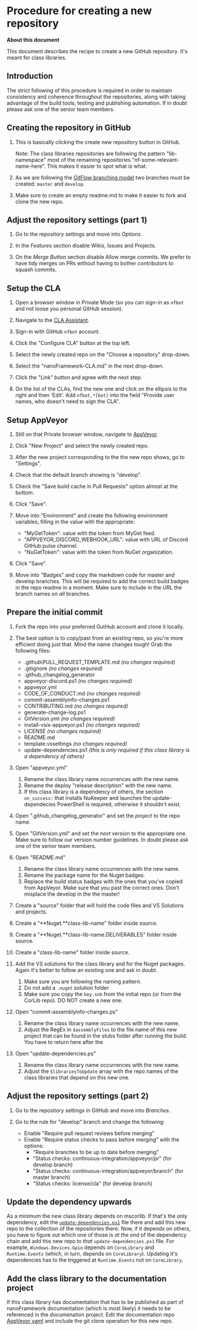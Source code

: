 # Procedure for creating a new repository

**About this document**

This document describes the recipe to create a new GitHub repository. It's meant for class libraries.

## Introduction

The strict following of this procedure is required in order to maintain consistency and coherence throughout the repositories, along with taking advantage of the build tools, testing and publishing automation.
If in doubt please ask one of the senior team members.

## Creating the repository in GitHub

1. This is basically clicking the create new repository button in GitHub. 

    Note: The class libraries repositories are following the pattern "lib-namespace" most of the remaining repositories "nf-some-relevant-name-here". This makes it easier to spot what is what.

2. As we are following the [GitFlow branching model](http://nvie.com/posts/a-successful-git-branching-model/) two branches must be created: `master` and `develop`.

3. Make sure to create an empty readme.md to make it easier to fork and clone the new repo.

## Adjust the repository settings (part 1)

1. Go to the repository settings and move into _Options_.

2. In the _Features_ section disable Wikis, Issues and Projects.

3. On the _Merge Button_ section disable Allow merge commits. We prefer to have tidy merges on PRs without having to bother contributors to squash commits.

## Setup the CLA

1. Open a browser window in Private Mode (so you can sign-in as `nfbot` and not loose you personal GitHub session).

2. Navigate to the [CLA Assistant](https://cla-assistant.io/).

3. Sign-in with GitHub `nfbot` account.

4. Click the "Configure CLA" button at the top left.

5. Select the newly created repo on the "Choose a repository" drop-down.

6. Select the "nanoFramework-CLA.md" in the next drop-down.

7. Click the "Link" button and agree with the next step.

8. On the list of the CLAs, find the new one and click on the ellipsis to the right and then 'Edit'. Add 
    `nfbot,*[bot]` into the field "Provide user names, who doesn't need to sign the CLA".

## Setup AppVeyor

1. Still on that Private browser window, navigate to [AppVeyor](https://ci.appveyor.com/projects).

2. Click "New Project" and select the newly created repo.

3. After the new project corresponding to the the new repo shows, go to "Settings".

4. Check that the default branch showing is "develop".

5. Check the "Save build cache in Pull Requests" option almost at the bottom.

6. Click "Save".

7. Move into "Environment" and create the following environment variables, filling in the value with the appropriate:
    - "MyGetToken": value with the token from MyGet feed.
    - "APPVEYOR_DISCORD_WEBHOOK_URL": value with URL of Discord GitHub pulse channel.
    - "NuGetToken": value with the token from NuGet organization.

8. Click "Save".

9. Move into "Badges" and copy the markdown code for master and develop branches. This will be required to add the correct build badges in the repo readme in a moment. Make sure to include in the URL the branch names on _all_ branches.

## Prepare the initial commit

1. Fork the repo into your preferred GutHub account and clone it locally.

2. The best option is to copy/past from an existing repo, so you're more efficient doing just that. Mind the name changes tough! Grab the following files:
    - .github\PULL_REQUEST_TEMPLATE.md _(no changes required)_
    - .gitignore _(no changes required)_
    - .github_changelog_generator
    - appveyor-discord.ps1 _(no changes required)_
    - appveyor.yml
    - CODE_OF_CONDUCT.md _(no changes required)_
    - commit-assemblyinfo-changes.ps1
    - CONTRIBUTING.md _(no changes required)_
    - generate-change-log.ps1
    - GitVersion.yml _(no changes required)_
    - install-vsix-appveyor.ps1 _(no changes required)_
    - LICENSE _(no changes required)_
    - README.md
    - template.vssettings _(no changes required)_
    - update-dependencies.ps1 _(this is only required if this class library is a dependency of others)_

3. Open "appveyor.yml"
    1. Rename the class library name occurrences with the new name.
    2. Rename the deploy "release description" with the new name.
    3. If this class library is a dependency of others, the section `on_success:` that installs NuKeeper and launches the update-dependecies PowerShell is required, otherwise it shouldn't exist.

4. Open ".github_changelog_generator" and set the _project_ to the repo name.

5. Open "GitVersion.yml" and set the _next_ version to the appropriate one. Make sure to follow our version number guidelines. In doubt please ask one of the senior team members.

6. Open "README.md"
    1. Rename the class library name occurrences with  the new name.
    2. Rename the package name for the Nuget badges.
    3. Replace the build status badges with the ones that you've copied from AppVeyor. Make sure that you past the correct ones. Don't misplace the develop in the the master!

7. Create a "source" folder that will hold the code files and VS Solutions and projects.

8. Create a "**Nuget.**class-lib-name" folder inside source.

9. Create a "**Nuget.**class-lib-name.DELIVERABLES" folder inside source.

10. Create a "class-lib-name" folder inside source.

11. Add the VS solutions for the class library and for the Nuget packages. Again it's better to follow an existing one and ask in doubt.
    1. Make sure you are following the naming pattern.
    2. Do not add a `.nuget` solution folder
    3. Make sure you copy the `key.snk` from the initial repo (or from the CorLib repo). DO NOT create a new one.

12. Open "commit-assemblyinfo-changes.ps"
    1. Rename the class library name occurrences with the new name.
    2. Adjust the RegEx in `$assemblyFiles` to the file name of this new project that can be found in the stubs folder after running the build. You have to return here after the

13. Open "update-dependencies.ps"
    1. Rename the class library name occurrences with the new name.
    2. Adjust the `$librariesToUpdate` array with the repo names of the class libraries that depend on this new one.

## Adjust the repository settings (part 2)

1. Go to the repository settings in GitHub and move into _Branches_.

2. Go to the rule for "develop" branch and change the following:
      - Enable "Require pull request reviews before merging"
      - Enable "Require status checks to pass before merging" with the options:
        - "Require branches to be up to date before merging"
        - "Status checks: continuous-integration/appveyor/pr" (for develop branch)
        - "Status checks: continuous-integration/appveyor/branch" (for master branch)
        - "Status checks: license/cla" (for develop branch)

## Update the dependency upwards

As a minimum the new class library depends on mscorlib. If that's the only dependency, edit the [`update-dependencies.ps1`](https://github.com/nanoframework/lib-CoreLibrary/blob/develop/update-dependencies.ps1) file there and add this new repo to the collection of the repositories there.
Now, if it depends on others, you have to figure out which one of those is _at the end_ of the dependency chain and add this new repo to _that_ `update-dependencies.ps1` file. For example, `Windows.Devices.Gpio` depends on `CoreLibrary` and `Runtime.Events` (which, in turn, depends on `CoreLibrary`). Updating it's dependencies has to the triggered at `Runtime.Events` not on `CoreLibrary`.

## Add the class library to the documentation project

If this class library has documentation that has to be published as part of nanoFramework documentation (which is most likely) it needs to be referenced in the documenation project.
Edit the documentation repo [AppVeyor yaml](https://github.com/nanoframework/nanoframework.github.io/blob/pages-source/appveyor.yml) and include the git clone operation for this new repo.
